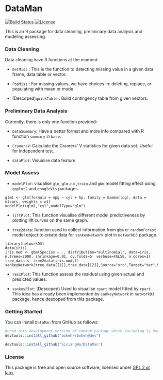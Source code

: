 # DataMan

[![Build Status](https://travis-ci.org/SixiangHu/DataMan.svg?branch=master)](https://travis-ci.org/SixiangHu/DataMan) [![License](http://img.shields.io/badge/license-GPL%20%28%3E=%202%29-brightgreen.svg?style=flat)](http://www.gnu.org/licenses/gpl-2.0.html)

This is an R package for data cleaning, preliminary data analysis and modeling assessing.

### Data Cleaning

Data cleaning have 3 functions at the moment:

* `DetMiss` : This is the function to detecting missing value in a given data frame, data.table or vector.

* `PopMiss` : For missing values, we have choices in: deleting, replace, or populating with mean or mode.

* (Descoped)`quickTable` : Build contingency table from given vectors.

### Preliminary Data Analysis

Currently, there is only one function provided:

* `DataSummary`: Have a better format and more info compared with R function `summary` in `base`.

* `CramersV`: Calculate the Cramers' V statistics for given data set. Useful for independent test.

* `dataPlot`: Visualise data feature.

### Model Assess

* `modelPlot`: visualise `glm`, `glm.nb` ,`train` and `gbm` model fitting effect using `ggplot2` and `googleVis` packages.

```{r}
glm1 <- glm(formula = mpg ~ cyl + hp, family = Gamma(log), data = mtcars, weights = wt)
modelPlot(glm1,"cyl",modelType="glm")
```

* `liftPlot`: This function visualise different model predictiveness by plotting lift curves on the same graph.

* `tree2data`: function used to collect information from `gbm` or `randomForest` model object to create data for `sankeyNetwork` plot in `networkD3` package.

```{r}
library(networkD3)
data(iris)
iris.mod <- gbm(Species ~ ., distribution="multinomial", data=iris, n.trees=2000, shrinkage=0.01, cv.folds=5, verbose=FALSE, n.cores=1)
tree_data <- tree2data(iris.mod,1)
sankeyNetwork(tree_data[[1]],tree_data[[2]],Source="src",Target="tar",Value="value",NodeID="name")
```

* `resiPlot`: This function assess the residual using given actual and predicted values.


* `sankeyPlot`: (Descoped) Used to visualise `rpart` model fitted by `rpart`.  This idea has already been implemented by `sankeyNetwork` in `networkD3` package, hence descoped from this package.

### Getting Started

You can install `DataMan` from GitHub as follows:

```r
#need this development version of rbokeh package which including ly_bar chart:
devtools::install_github("bokeh/rbokeh@dev")

devtools::install_github('SixiangHu/DataMan')
```

### License

This package is free and open source software, licensed under [GPL 2 or later](http://opensource.org/licenses/gpl-license).
